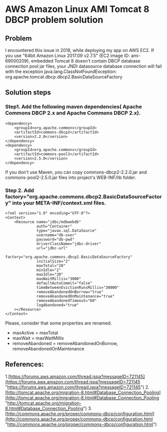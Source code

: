 # AWS Amazon Linux AMI Tomcat 8 DBCP problem solution

## Problem
I encountered this issue in 2018, while deploying my app on AWS EC2. If you use "64bit Amazon Linux 2017.09 v2.7.5" (EC2 image ID: ami-69000209), embedded Tomcat 8 doesn't contain  DBCP database connection pool jar files, your JNDI datasource database connection will fail with the exception java.lang.ClassNotFoundException: org.apache.tomcat.dbcp.dbcp2.BasicDataSourceFactory

## Solution steps
### Step1. Add the following maven dependencies( Apache Commons DBCP 2.x and  Apache Commons DBCP 2.x).

    

    <dependency>
    	<groupId>org.apache.commons</groupId>
    	<artifactId>commons-dbcp2</artifactId>
    	<version>2.2.0</version>
    </dependency>
    <dependency> 
    	<groupId>org.apache.commons</groupId>
    	<artifactId>commons-pool2</artifactId>
    	<version>2.5.0</version>
    </dependency>

If you don't use Maven, you can copy commons-dbcp2-2.2.0.jar and commons-pool2-2.5.0.jar files into project's WEB-INF/lib folder.

### Step 2. Add factory="org.apache.commons.dbcp2.BasicDataSourceFactory" into your  META-INF/context.xml files.


    <?xml version="1.0" encoding="UTF-8"?>
    <Context>
        <Resource name="jdbc/mdbwebdb"
                  auth="Container"
                  type="javax.sql.DataSource"
                  username="db-user"
                  password="db-pwd"
                  driverClassName="jdbc-driver"
                  url="jdbc-url"
                  factory="org.apache.commons.dbcp2.BasicDataSourceFactory"
                  initialSize="2"
                  maxTotal="20"
                  minIdle="2"
                  maxIdle="20"
                  maxWaitMillis="3000"
                  defaultAutoCommit="false"
                  timeBetweenEvictionRunsMillis="30000"
                  removeAbandonedOnBorrow="true"
                  removeAbandonedOnMaintenance="true"
                  removeAbandonedTimeout="60"
                  logAbandoned="true"
        ></Resource>
    </Context>

Please, consider that some properties are renamed.
- maxActive = maxTotal
- maxWait = maxWaitMillis
- removeAbandoned = removeAbandonedOnBorrow, removeAbandonedOnMaintenance

## References:
1.[https://forums.aws.amazon.com/thread.jspa?messageID=721145](https://forums.aws.amazon.com/thread.jspa?messageID=721145 "https://forums.aws.amazon.com/thread.jspa?messageID=721145")
2.[http://tomcat.apache.org/migration-8.html#Database_Connection_Pooling](http://tomcat.apache.org/migration-8.html#Database_Connection_Pooling "http://tomcat.apache.org/migration-8.html#Database_Connection_Pooling")
3.[http://commons.apache.org/proper/commons-dbcp/configuration.html](http://commons.apache.org/proper/commons-dbcp/configuration.html "http://commons.apache.org/proper/commons-dbcp/configuration.html")
